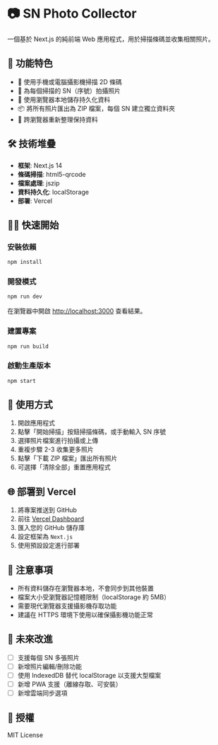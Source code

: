 # 📷 SN Photo Collector

一個基於 Next.js 的純前端 Web 應用程式，用於掃描條碼並收集相關照片。

## 🚀 功能特色

- 📱 使用手機或電腦攝影機掃描 2D 條碼
- 📸 為每個掃描的 SN（序號）拍攝照片
- 💾 使用瀏覽器本地儲存持久化資料
- 📦 將所有照片匯出為 ZIP 檔案，每個 SN 建立獨立資料夾
- 🔄 跨瀏覽器重新整理保持資料

## 🛠️ 技術堆疊

- **框架**: Next.js 14
- **條碼掃描**: html5-qrcode
- **檔案處理**: jszip
- **資料持久化**: localStorage
- **部署**: Vercel

## 🏃‍♂️ 快速開始

### 安裝依賴

```bash
npm install
```

### 開發模式

```bash
npm run dev
```

在瀏覽器中開啟 [http://localhost:3000](http://localhost:3000) 查看結果。

### 建置專案

```bash
npm run build
```

### 啟動生產版本

```bash
npm start
```

## 📱 使用方式

1. 開啟應用程式
2. 點擊「開始掃描」按鈕掃描條碼，或手動輸入 SN 序號
3. 選擇照片檔案進行拍攝或上傳
4. 重複步驟 2-3 收集更多照片
5. 點擊「下載 ZIP 檔案」匯出所有照片
6. 可選擇「清除全部」重置應用程式

## 🌐 部署到 Vercel

1. 將專案推送到 GitHub
2. 前往 [Vercel Dashboard](https://vercel.com/)
3. 匯入您的 GitHub 儲存庫
4. 設定框架為 `Next.js`
5. 使用預設設定進行部署

## 📝 注意事項

- 所有資料儲存在瀏覽器本地，不會同步到其他裝置
- 檔案大小受瀏覽器記憶體限制（localStorage 約 5MB）
- 需要現代瀏覽器支援攝影機存取功能
- 建議在 HTTPS 環境下使用以確保攝影機功能正常

## 🔮 未來改進

- [ ] 支援每個 SN 多張照片
- [ ] 新增照片編輯/刪除功能
- [ ] 使用 IndexedDB 替代 localStorage 以支援大型檔案
- [ ] 新增 PWA 支援（離線存取、可安裝）
- [ ] 新增雲端同步選項

## 📄 授權

MIT License